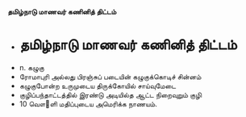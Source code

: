 **தமிழ்நாடு மாணவர் கணினித் திட்டம்**
- # தமிழ்நாடு மாணவர் கணினித் திட்டம்
- n. கழுகு
- ரோமாபுரி அல்லது பிரஞ்சுப் படையின் கழுகுக்கொடிச் சின்னம்
- கழுகுபோன்ற உருமுடைய திருக்கோயில் சாய்வுமேடை
- குழிப்பந்தாட்டத்தில் இரண்டு அடியில்த ஆட்ட நிறைவுறும் குழி
- 10 வௌ஢ளி மதிப்புடைய அமெரிக்க நாணயம்.

